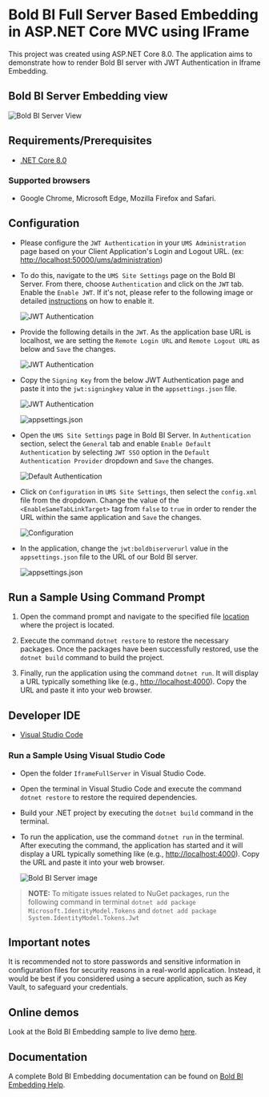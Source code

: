 # Bold BI Full Server Based Embedding in ASP.NET Core MVC using IFrame

This project was created using ASP.NET Core 8.0. The application aims to demonstrate how to render Bold BI server with JWT Authentication in Iframe Embedding.

## Bold BI Server Embedding view

![Bold BI Server View](https://github.com/boldbi/samples/assets/129487075/37e0af6a-bd96-478c-ae91-5948840f257d)

## Requirements/Prerequisites

* [.NET Core 8.0](https://dotnet.microsoft.com/download/dotnet-core)

### Supported browsers
  
* Google Chrome, Microsoft Edge, Mozilla Firefox and Safari.

## Configuration

* Please configure the `JWT Authentication` in your `UMS Administration` page based on your Client Application's Login and Logout URL. (ex: <http://localhost:50000/ums/administration>)
* To do this, navigate to the `UMS Site Settings` page on the Bold BI Server.  From there, choose `Authentication` and click on the `JWT` tab.  Enable the `Enable JWT`.  If it's not, please refer to the following image or detailed [instructions](https://help.boldbi.com/multi-tenancy/site-administration/authentication/json-web-token/#steps-to-configure-jwt-in-bold-bi?utm_source=github&utm_medium=backlinks) on how to enable it.

    ![JWT Authentication](https://github.com/boldbi/samples/assets/129487075/4e90e36d-2eeb-408b-b215-ca48160f5719)

* Provide the following details in the `JWT`.  As the application base URL is localhost, we are setting the `Remote Login URL` and `Remote Logout URL` as below and `Save` the changes.

    ![JWT Authentication](https://github.com/boldbi/samples/assets/129487075/51152a00-c9e6-4b97-9123-c962997e15e4)

* Copy the `Signing Key` from the below JWT Authentication page and paste it into the `jwt:signingkey` value in the `appsettings.json` file.

    ![JWT Authentication](https://github.com/boldbi/samples/assets/129487075/c7d429ee-eb6e-4d3f-aa49-0e9d9bddef91)

    ![appsettings.json](https://github.com/boldbi/samples/assets/129487075/37f439d6-3f58-43b3-807f-b90aeb3e2fbe)

* Open the `UMS Site Settings` page in Bold BI Server.  In `Authentication` section, select the `General` tab and enable `Enable Default Authentication` by selecting `JWT SSO` option in the `Default Authentication Provider` dropdown and `Save` the changes.

    ![Default Authentication](https://github.com/boldbi/samples/assets/129487075/a81894ac-c147-41df-8c97-ed9928d16953)

* Click on `Configuration` in `UMS Site Settings`, then select the `config.xml` file from the dropdown.  Change the value of the `<EnableSameTabLinkTarget>` tag from `false` to `true` in order to render the URL within the same application and `Save` the changes.

    ![Configuration](https://github.com/boldbi/samples/assets/129487075/b3d65c3c-d470-4f53-9983-a35291bb6bfe)

* In the application, change the `jwt:boldbiserverurl` value in the `appsettings.json` file to the URL of our Bold BI server.
  
    ![appsettings.json](https://github.com/boldbi/samples/assets/129487075/efb08c80-ffcc-453e-b216-0949b06b9126)

## Run a Sample Using Command Prompt

  1. Open the command prompt and navigate to the specified file [location](https://github.com/boldbi/samples/tree/master/Scenario%20Based%20Samples/Iframe%20Full%20Server%20Embedding/IframeFullServer) where the project is located.

  2. Execute the command `dotnet restore` to restore the necessary packages. Once the packages have been successfully restored, use the `dotnet build` command to build the project.
  
  3. Finally, run the application using the command `dotnet run`.  It will display a URL typically something like (e.g., <http://localhost:4000>).  Copy the URL and paste it into your web browser.

## Developer IDE

* [Visual Studio Code](https://code.visualstudio.com/download)
  
### Run a Sample Using Visual Studio Code

* Open the folder `IframeFullServer` in Visual Studio Code.
  
* Open the terminal in Visual Studio Code and execute the command `dotnet restore` to restore the required dependencies.

* Build your .NET project by executing the `dotnet build` command in the terminal.

* To run the application, use the command `dotnet run` in the terminal. After executing the command, the application has started and it will display a URL typically something like (e.g., <http://localhost:4000>).  Copy the URL and paste it into your web browser.

    ![Bold BI Server image](https://github.com/boldbi/samples/assets/129487075/37e0af6a-bd96-478c-ae91-5948840f257d)

> **NOTE:** To mitigate issues related to NuGet packages, run the following command in terminal `dotnet add package Microsoft.IdentityModel.Tokens` and `dotnet add package System.IdentityModel.Tokens.Jwt`

## Important notes

It is recommended not to store passwords and sensitive information in configuration files for security reasons in a real-world application. Instead, it would be best if you considered using a secure application, such as Key Vault, to safeguard your credentials.

## Online demos

Look at the Bold BI Embedding sample to live demo [here](https://samples.boldbi.com/embed?utm_source=github&utm_medium=backlinks).

## Documentation

A complete Bold BI Embedding documentation can be found on [Bold BI Embedding Help](https://help.boldbi.com/embedding-options/iframe-embedding?utm_source=github&utm_medium=backlinks).